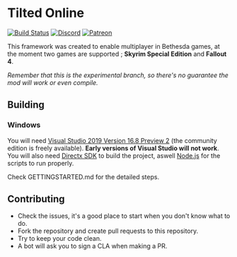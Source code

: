 # Tilted Online

[![Build Status](https://dev.azure.com/TiltedPhoques/TiltedOnline/_apis/build/status/tiltedphoques.TiltedOnline?branchName=master)](https://dev.azure.com/TiltedPhoques/TiltedOnline/_build/latest?definitionId=1&branchName=master)
[![Discord](https://img.shields.io/discord/247835175860305931.svg?label=&logo=discord&logoColor=ffffff&color=7389D8&labelColor=6A7EC2)](https://discord.gg/skyrimtogether)
[![Patreon](https://img.shields.io/badge/Patreon-donate-purple.svg)](https://www.patreon.com/skyrimtogether)

This framework was created to enable multiplayer in Bethesda games, at the moment two games are supported ; **Skyrim Special Edition** and **Fallout 4**.

*Remember that this is the experimental branch, so there's no guarantee the mod will work or even compile.*

## Building

### Windows

You will need [Visual Studio 2019 Version 16.8 Preview 2](https://devblogs.microsoft.com/visualstudio/visual-studio-2019-v16-8-preview-2/) (the community edition is freely available). **Early versions of Visual Studio will not work**. You will also need [Directx SDK](https://www.microsoft.com/en-us/download/details.aspx?id=6812) to build the project, aswell [Node.js](https://nodejs.org/en/) for the scripts to run properly.

Check GETTINGSTARTED.md for the detailed steps.

## Contributing

- Check the issues, it's a good place to start when you don't know what to do.
- Fork the repository and create pull requests to this repository.
- Try to keep your code clean.
- A bot will ask you to sign a CLA when making a PR.

